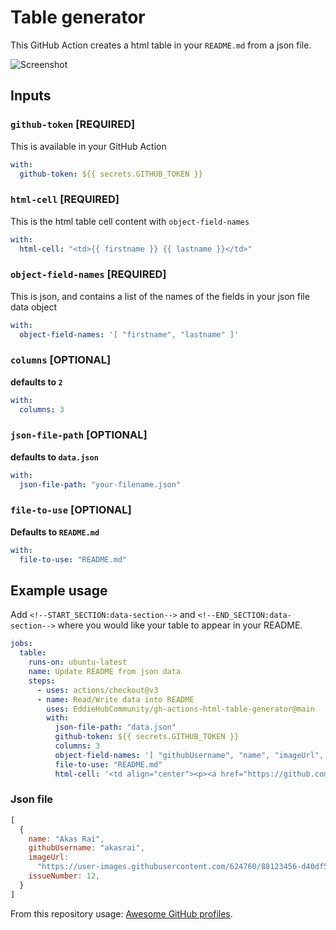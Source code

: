 # Table generator

This GitHub Action creates a html table in your `README.md` from a json file.

![Screenshot](https://user-images.githubusercontent.com/624760/91109172-0f905980-e672-11ea-8126-16276c821914.png)

## Inputs

### `github-token` [REQUIRED]

This is available in your GitHub Action

```yaml
with:
  github-token: ${{ secrets.GITHUB_TOKEN }}
```

### `html-cell` [REQUIRED]

This is the html table cell content with `object-field-names`

```yaml
with:
  html-cell: "<td>{{ firstname }} {{ lastname }}</td>"
```

### `object-field-names` [REQUIRED]

This is json, and contains a list of the names of the fields in your json file data object

```yaml
with:
  object-field-names: '[ "firstname", "lastname" ]'
```

### `columns` [OPTIONAL]

**defaults to `2`**

```yaml
with:
  columns: 3
```

### `json-file-path` [OPTIONAL]

**defaults to `data.json`**

```yaml
with:
  json-file-path: "your-filename.json"
```

### `file-to-use` [OPTIONAL]

**Defaults to `README.md`**

```yaml
with:
  file-to-use: "README.md"
```

## Example usage

Add `<!--START_SECTION:data-section-->` and `<!--END_SECTION:data-section-->` where you would like your table to appear in your README.

```yaml
jobs:
  table:
    runs-on: ubuntu-latest
    name: Update README from json data
    steps:
      - uses: actions/checkout@v3
      - name: Read/Write data into README
        uses: EddieHubCommunity/gh-actions-html-table-generator@main
        with:
          json-file-path: "data.json"
          github-token: ${{ secrets.GITHUB_TOKEN }}
          columns: 3
          object-field-names: '[ "githubUsername", "name", "imageUrl", "issueNumber" ]'
          file-to-use: "README.md"
          html-cell: '<td align="center"><p><a href="https://github.com/{{ githubUsername }}">{{ name }}</a></p><img src="{{ imageUrl }}" /><p><a href="https://github.com/EddieHubCommunity/awesome-github-profiles/issues/{{ issueNumber }}">(💯 give your vote)</a></p></td>'
```

### Json file

```javascript
[
  {
    name: "Akas Rai",
    githubUsername: "akasrai",
    imageUrl:
      "https://user-images.githubusercontent.com/624760/88123456-d40df580-cbc2-11ea-9add-a7fc8675b243.png",
    issueNumber: 12,
  }
]
```

From this repository usage: [Awesome GitHub profiles](https://github.com/EddieHubCommunity/awesome-github-profiles).
